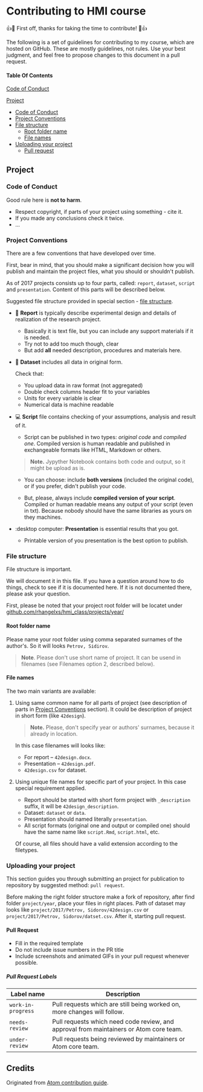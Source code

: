 # Contributing to HMI course
:+1::tada: First off, thanks for taking the time to contribute! :tada::+1:

The following is a set of guidelines for contributing to my course, which are hosted on GitHub. These are mostly guidelines, not rules. Use your best judgment, and feel free to propose changes to this document in a pull request.

#### Table Of Contents

[Code of Conduct](#code-of-conduct)

<!--[I don't want to read this whole thing, I just have a question!!!](#i-dont-want-to-read-this-whole-thing-i-just-have-a-question)-->

[Project](#project)
  * [Code of Conduct](#code-of-conduct)
  * [Project Conventions](#project-conventions)
  * [File structure](#file-structure)
    * [Root folder name](#root-folder-name)
    * [File names](#file-names)
  * [Uploading your project](#uploading-your-project)
    * [Pull request](#pull-request)

## Project

### Code of Conduct

Good rule here is **not to harm**.

* Respect copyright, if parts of your project using something - cite it.
* If you made any conclusions check it twice.
* ...

### Project Conventions

There are a few conventions that have developed over time.

First, bear in mind, that you should make a significant decision how you will publish and maintain the project files, what you should or shouldn't publish.

As of 2017 projects consists up to four parts, called: `report`, `dataset`, `script` and `presentation`.
Content of this parts will be described below.

Suggested file structure provided in special section - [file structure](#file-structure).

* :blue_book: **Report** is typically describe experimental design and details of realization of the research project.
	* Basically it is text file, but you can include any support materials if it is needed.
	* Try not to add too much though, clear
	* But add **all** needed description, procedures and materials here.
* :bookmark_tabs: **Dataset** includes all data in original form.

  Check that:
	* You upload data in raw format (not aggregated)
	* Double check columns header fit to your variables
	* Units for every variable is clear
	* Numerical data is machine readable
* :computer: **Script** file contains checking of your assumptions, analysis and result of it.
	* Script can be published in two types: *original code* and *compiled one*. Compiled version is human readable and published in exchangeable formats like HTML, Markdown or others.
	> **Note.** Jypyther Notebook contains both code and output, so it might be upload as is.

	* You can choose: include **both versions** (included the original code), or if you prefer, didn't publish your code.

	* But, please, always include **compiled version of your script**. Compiled or human readable means any output of your script (even in txt). Because nobody should have the same libraries as yours on they machines.

* :desktop computer: **Presentation** is essential results that you got.
	* Printable version of you presentation is the best option to publish.

### File structure

File structure is important.

We will document it in this file. If you have a question around how to do things, check to see if it is documented here. If it is not documented there, please ask your question.

First, please be noted that your project root folder will be locatet under [github.com/rhangelxs/hmi_class/projects/year/](github.com/rhangelxs/hmi_class/projects/)

#### Root folder name

Please name your root folder using comma separated surnames of the author's. So it will looks `Petrov, Sidirov`.

> **Note**. Please don't use short name of project. It can be usend in filenames (see Filenames option 2, described below).

#### File names

The two main variants are available:

1. Using same common name for all parts of project (see description of parts in [Project Conventions](#project-conventions) section). It could be description of project in short form (like `42design`).

   > **Note.** Please, don't specify year or authors' surnames, because it already in location.

   In this case filenames will looks like:

   * For report – `42design.docx`.
   * Presentation – `42design.pdf`.
   * `42design.csv` for dataset.

2. Using unique file names for specific part of your project. In this case special requirement applied.

   * Report should be started with short form project with `_description` suffix, it will be `42design_description`.
   * Dataset: `dataset` or `data`.
   * Presentation should named literally `presentation`.
   * All script formats (original one and output or compiled one) should have the same name like  `script.Rmd`, `script.html`, etc.

   Of course, all files should have a valid extension according to the filetypes.

### Uploading your project

This section guides you through submitting an project for publication to repository by suggested method: `pull request`.

Before making the right folder structore make a fork of repository, after find folder `project/year`, place your files in right places. Path of dataset may looks like `project/2017/Petrov, Sidorov/42design.csv` or `project/2017/Petrov, Sidorov/datset.csv`. After it, starting pull request.

#### Pull Request

* Fill in the required template
* Do not include issue numbers in the PR title
* Include screenshots and animated GIFs in your pull request whenever possible.

##### Pull Request Labels

|     Label name     |                                       Description                                        |
| ------------------ | ---------------------------------------------------------------------------------------- |
| `work-in-progress` | Pull requests which are still being worked on, more changes will follow.                 |
| `needs-review`     | Pull requests which need code review, and approval from maintainers or Atom core team.   |
| `under-review`     | Pull requests being reviewed by maintainers or Atom core team.                           |

## Credits

Originated from [Atom contribution guide](https://github.com/atom/atom/blob/master/CONTRIBUTING.md).